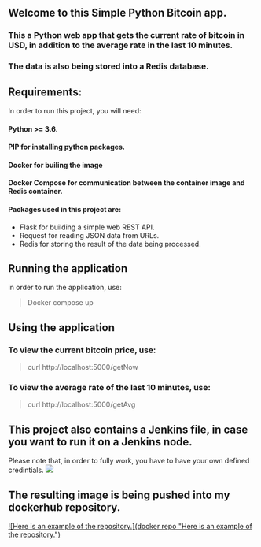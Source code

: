 ## Welcome to this Simple Python Bitcoin app.

### This a Python web app that gets the current rate of bitcoin in USD, in addition to the average rate in the last 10 minutes.

### The data is also being stored into a Redis database.

## Requirements:

In order to run this project, you will need:

#### Python >= 3.6.

#### PIP for installing python packages.

#### Docker for builing the image

#### Docker Compose for communication between the container image and Redis container.

#### Packages used in this project are:

- Flask for building a simple web REST API.
- Request for reading JSON data from URLs.
- Redis for storing the result of the data being processed.

## Running the application

in order to run the application, use:

> Docker compose up

## Using the application

### To view the current bitcoin price, use:

> curl http://localhost:5000/getNow

### To view the average rate of the last 10 minutes, use:

> curl http://localhost:5000/getAvg

## This project also contains a Jenkins file, in case you want to run it on a Jenkins node.

Please note that, in order to fully work, you have to have your own defined credintials.
[![](pipeline)](https://imgur.com/pb29VOF)

## The resulting image is being pushed into my dockerhub repository.

[![Here is an example of the repository.](docker repo "Here is an example of the repository.")](http://https://imgur.com/a/0CsLJ3Y "Here is an example of the repository.")
